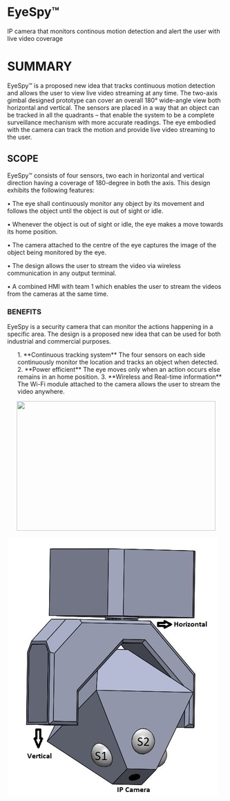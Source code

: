 # EyeSpy™
IP camera that monitors continous motion detection and alert the user with live video coverage

<h1>SUMMARY</h1>
EyeSpy™ is a proposed new idea that tracks continuous motion detection and allows the user to view live video streaming at any time. The two-axis gimbal designed prototype can cover an overall 180° wide-angle view both horizontal and vertical. The sensors are placed in a way that an object can be tracked in all the quadrants – that enable the system to be a complete surveillance mechanism with more accurate readings. The eye embodied with the camera can track the motion and provide live video streaming to the user.

<h2>SCOPE</h2>
EyeSpy™ consists of four sensors, two each in horizontal and vertical direction having a coverage of 180-degree in both the axis. This design exhibits the following features:
<p>
<p>• The eye shall continuously monitor any object by its movement and follows the object until the object is out of sight or idle.</p>
<p>• Whenever the object is out of sight or idle, the eye makes a move towards its home position.</p>
<p>• The camera attached to the centre of the eye captures the image of the object being monitored by the eye.</p>
<p>• The design allows the user to stream the video via wireless communication in any output terminal.</p>
<p>• A combined HMI with team 1 which enables the user to stream the videos from the cameras at the same time.</p>
</p>
<h3>BENEFITS</h3>
EyeSpy is a security camera that can monitor the actions happening in a specific area. The design is a proposed new idea that can be used for both industrial and commercial
purposes.
<ol>
1. **Continuous tracking system**
The four sensors on each side continuously monitor the location and tracks an object when detected.
2. **Power efficient**
The eye moves only when an action occurs else remains in an home position.
3. **Wireless and Real-time information**
The Wi-Fi module attached to the camera allows the user to stream the video anywhere.
</ol>
<p align="center">
  <img width="460" height="300" src="/CAD_DESIGN.jpg/460/300">
</p>

![GitHub Logo](/CAD_DESIGN.jpg)



